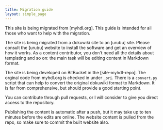 ```yaml
---
title: Migration guide 
layout: simple_page 
---
```


This site is being migrated from 
[myhdl.org].  This guide is intended for all those who want to
help with the migration.

The site is being migrated from a dokuwiki site to an [urubu] site. Please
consult the [urubu] website to install the software and get an overview of how
it works. As a content contributor, you don't need all the details about
templating and so on: the main task will be editing content in Markdown format.

The site is being developed on BitBucket in the [site-myhdl-repo]. The
orginal code from myhdl.org is checked in under `_ori`. There is a `convert.py`
script that can help to convert the original dokuwiki format to Markdown. It is
far from comprehensive, but should provide a good starting point.

You can contribute through pull requests, or I will consider to give you direct
access to the repository.

Publishing the content is automatic after a push, but it may take up to ten
minutes before the edits are online. The website content is pulled from
the repo, so make sure to commit the built website also.
